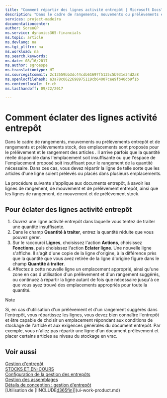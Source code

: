 ```yaml
---
title: "Comment répartir des lignes activité entrepôt | Microsoft Docs"
description: "Dans le cadre de rangements, mouvements ou prélèvements entrepôt et de rangements et prélèvements stock, des emplacements sont proposés pour le prélèvement et le rangement des articles . Il arrive parfois que la quantité réelle disponible dans l'emplacement soit insuffisante ou que l'espace de l'emplacement proposé soit insuffisant pour le rangement de la quantité nécessaire. Dans ces cas, vous devez répartir la ligne de telle sorte que les articles d'une ligne soient prélevés ou placés dans plusieurs emplacements."
services: project-madeira
documentationcenter: 
author: SorenGP
ms.service: dynamics365-financials
ms.topic: article
ms.devlang: na
ms.tgt_pltfrm: na
ms.workload: na
ms.search.keywords: 
ms.date: 08/16/2017
ms.author: sgroespe
ms.translationtype: HT
ms.sourcegitcommit: 2c13559bb3dc44cdb61697f5135c5b931e34d2a8
ms.openlocfilehash: a3a78c0622698975119cb64007cee9fb40db9f1b
ms.contentlocale: fr-ch
ms.lasthandoff: 09/22/2017

---
```

# <a name="how-to-split-warehouse-activity-lines"></a>Comment éclater des lignes activité entrepôt
Dans le cadre de rangements, mouvements ou prélèvements entrepôt et de rangements et prélèvements stock, des emplacements sont proposés pour le prélèvement et le rangement des articles . Il arrive parfois que la quantité réelle disponible dans l'emplacement soit insuffisante ou que l'espace de l'emplacement proposé soit insuffisant pour le rangement de la quantité nécessaire. Dans ces cas, vous devez répartir la ligne de telle sorte que les articles d'une ligne soient prélevés ou placés dans plusieurs emplacements.  

La procédure suivante s'applique aux documents entrepôt, à savoir les lignes de rangement, de mouvement et de prélèvement entrepôt, ainsi que les lignes de rangement, de mouvement et de prélèvement stock.  

## <a name="to-split-warehouse-activity-lines"></a>Pour éclater des lignes activité entrepôt  
1.  Ouvrez une ligne activité entrepôt dans laquelle vous tentez de traiter une quantité insuffisante.  
2.  Dans le champ **Quantité à traiter**, entrez la quantité réduite que vous pouvez gérer.  
3.  Sur le raccourci **Lignes**, choisissez l'action **Actions**, choisissez **Fonctions**, puis choisissez l'action **Eclater ligne**. Une nouvelle ligne s'affiche. Il s'agit d'une copie de la ligne d'origine, à la différence près que la quantité que vous avez retirée de la ligne d'origine figure dans le champ **Quantité à traiter**.  
4.  Affectez à cette nouvelle ligne un emplacement approprié, ainsi qu'une zone en cas d'utilisation d'un prélèvement et d'un rangement suggérés, ou continuez à répartir la ligne autant de fois que nécessaire jusqu'à ce que vous ayez trouvé des emplacements appropriés pour toute la quantité.  

> [!NOTE]  
>  Si, en cas d'utilisation d'un prélèvement et d'un rangement suggérés dans l'entrepôt, vous répartissez les lignes, vous devez bien connaître l'entrepôt et être capable de choisir un emplacement répondant aux conditions de stockage de l'article et aux exigences générales du document entrepôt. Par exemple, vous n'allez pas répartir une ligne d'un document prélèvement et placer certains articles au niveau du stockage en vrac.  

## <a name="see-also"></a>Voir aussi  
[Gestion d'entrepôt](warehouse-manage-warehouse.md)  
[STOCKS ET EN-COURS](inventory-manage-inventory.md)  
[Configuration de la gestion des entrepôts](warehouse-setup-warehouse.md)     
[Gestion des assemblages](assembly-assemble-items.md)    
[Détails de conception : gestion d'entrepôt](design-details-warehouse-management.md)  
[Utilisation de [!INCLUDE[d365fin](includes/d365fin_md.md)]](ui-work-product.md)

